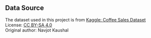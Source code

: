 ## Data Source

The dataset used in this project is from [Kaggle: Coffee Sales Dataset](https://www.kaggle.com/datasets/navjotkaushal/coffee-sales-dataset)  
License: [CC BY-SA 4.0](https://creativecommons.org/licenses/by-sa/4.0/)  
Original author: Navjot Kaushal
